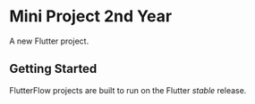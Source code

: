 # Mini Project 2nd Year

A new Flutter project.

## Getting Started

FlutterFlow projects are built to run on the Flutter _stable_ release.
